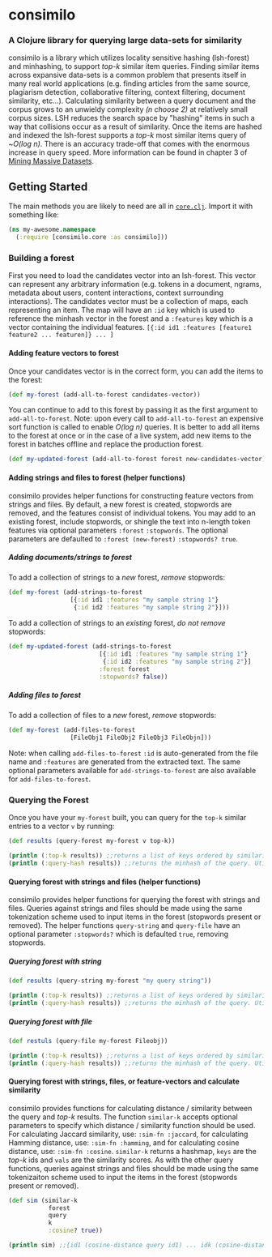 # consimilo

### A Clojure library for querying large data-sets for similarity

consimilo is a library which utilizes locality sensitive hashing (lsh-forest) and minhashing, to support 
*top-k* similar item queries. Finding similar items across expansive data-sets is a common problem that presents itself 
in many real world applications (e.g. finding articles from the same source, plagiarism detection, collaborative filtering, 
context filtering, document similarity, etc...). Calculating similarity between a query document and the corpus grows to 
an unwieldy complexity *(n choose 2)* at relatively small corpus sizes. LSH reduces the search space by "hashing" items 
in such a way that collisions occur as a result of similarity. Once the items are hashed and indexed the lsh-forest 
supports a *top-k* most similar items query of ~*O(log n)*. There is an accuracy trade-off that comes with the enormous 
increase in query speed. More information can be found in chapter 3 of 
[Mining Massive Datasets](http://infolab.stanford.edu/~ullman/mmds/ch3.pdf).


## Getting Started

The main methods you are likely to need are all in [`core.clj`](./src/consimilo/core.clj).
Import it with something like:

```clojure
(ns my-awesome.namespace
  (:require [consimilo.core :as consimilo]))
```

### Building a forest

First you need to load the candidates vector into an lsh-forest. This vector can represent any arbitrary information 
(e.g. tokens in a document, ngrams, metadata about users, content interactions, context surrounding 
interactions). The candidates vector must be a collection of maps, each representing an item. The map will have an 
`:id` key which is used to reference the minhash vector in the forest and a `:features` key which is a vector 
containing the individual features. `[{:id id1 :features [feature1 feature2 ... featuren]} ... ]`

#### Adding feature vectors to forest

Once your candidates vector is in the correct form, you can add the items to the forest:

```clojure
(def my-forest (add-all-to-forest candidates-vector))
```

You can continue to add to this forest by passing it as the first argument to `add-all-to-forest`.
Note: upon every call to `add-all-to-forest` an expensive sort function is called to enable *O(log n)* queries. It is 
better to add all items to the forest at once or in the case of a live system, add new items to the forest in batches 
offline and replace the production forest.

```clojure
(def my-updated-forest (add-all-to-forest forest new-candidates-vector))
```

#### Adding strings and files to forest (helper functions)

consimilo provides helper functions for constructing feature vectors from strings and files. By default, a new forest is 
created, stopwords are removed, and the features consist of individual tokens. You may add to an existing forest, 
include stopwords, or shingle the text into n-length token features via optional parameters `:forest` `:stopwords`. The 
optional parameters are defaulted to `:forest (new-forest)` `:stopwords? true`.

##### Adding documents/strings to forest

To add a collection of strings to a *new* forest, *remove* stopwords:

```clojure
(def my-forest (add-strings-to-forest
                 [{:id id1 :features "my sample string 1"}
                  {:id id2 :features "my sample string 2"}]))
```

To add a collection of strings to an *existing* forest, *do not remove* stopwords: 

```clojure
(def my-updated-forest (add-strings-to-forest
                         [{:id id1 :features "my sample string 1"}
                          {:id id2 :features "my sample string 2"}]
                         :forest forest
                         :stopwords? false))
```

##### Adding files to forest
To add a collection of files to a *new* forest, *remove* stopwords:

```clojure
(def my-forest (add-files-to-forest
                 [FileObj1 FileObj2 FileObj3 FileObjn]))
```
Note: when calling `add-files-to-forest` `:id` is auto-generated from the file name and `:features` are generated from 
the extracted text. The same optional parameters available for `add-strings-to-forest` are also available for 
`add-files-to-forest`.

### Querying the Forest

Once you have your `my-forest` built, you can query for the `top-k` similar entries to
a vector `v` by running:

```clojure
(def results (query-forest my-forest v top-k))

(println (:top-k results)) ;;returns a list of keys ordered by similarity
(println (:query-hash results)) ;;returns the minhash of the query. Utilized to calculate similarity.
```  

#### Querying forest with strings and files (helper functions)

consimilo provides helper functions for querying the forest with strings and files. Queries against strings and files 
should be made using the same tokenization scheme used to input items in the forest (stopwords present or removed). The 
helper functions `query-string` and `query-file` have an optional parameter `:stopwords?` which is defaulted `true`, 
removing stopwords. 

##### Querying forest with string

```clojure
(def results (query-string my-forest "my query string"))

(println (:top-k results)) ;;returns a list of keys ordered by similarity
(println (:query-hash results)) ;;returns the minhash of the query. Utilized to calculate similarity.
```  
##### Querying forest with file

```clojure
(def restuls (query-file my-forest Fileobj))

(println (:top-k results)) ;;returns a list of keys ordered by similarity
(println (:query-hash results)) ;;returns the minhash of the query. Utilized to calculate similarity.
  ```
  
#### Querying forest with strings, files, or feature-vectors and calculate similarity

consimilo provides functions for calculating distance / similarity between the query and *top-k* results. The 
function `similar-k` accepts optional parameters to specify which distance / similarity function should be used. 
For calculating Jaccard similarity, use: `:sim-fn :jaccard`, for calculating Hamming distance, use: `:sim-fn :hamming`, 
and for calculating cosine distance, use: `:sim-fn :cosine`. `similar-k` returns a hashmap, `keys` are the *top-k* ids and 
`vals` are the similarity scores. As with the other query functions, queries against strings and files should be made 
using the same tokenizaiton scheme used to input the items in the forest (stopwords present or removed).

```clojure
(def sim (similar-k 
           forest
           query
           k
           :cosine? true))

(println sim) ;;{id1 (cosine-distance query id1) ... idk (cosine-distance query idk}